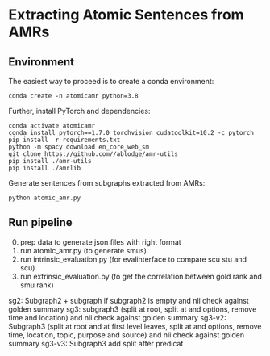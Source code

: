 # Extracting Atomic Sentences from AMRs

## Environment

The easiest way to proceed is to create a conda environment:
```
conda create -n atomicamr python=3.8
```

Further, install PyTorch and dependencies:

```
conda activate atomicamr
conda install pytorch==1.7.0 torchvision cudatoolkit=10.2 -c pytorch
pip install -r requirements.txt
python -m spacy download en_core_web_sm
git clone https://github.com//ablodge/amr-utils
pip install ./amr-utils
pip install ./amrlib
```

Generate sentences from subgraphs extracted from AMRs:
```
python atomic_amr.py
```


## Run pipeline
0) prep data to generate json files with right format
1) run atomic_amr.py (to generate smus)
2) run intrinsic_evaluation.py (for evalinterface to compare scu stu and scu)
3) run extrinsic_evaluation.py (to get the correlation between gold rank and smu rank)


sg2: Subgraph2 + subgraph if subgraph2 is empty and nli check against golden summary
sg3: subgraph3 (split at root, split at and options, remove time and location) and nli check against golden summary
sg3-v2: Subgraph3 (split at root and at first level leaves, split at and options, remove time, location, topic, purpose and source) and nli check against golden summary
sg3-v3: Subgraph3 add split after predicat 